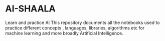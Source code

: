 # AI-SHAALA
Learn and practice AI
This repository documents all the notebooks used to practice different concepts , languages, libraries, algorithms etc for machine learning and more broadly Artificial Intelligence.
